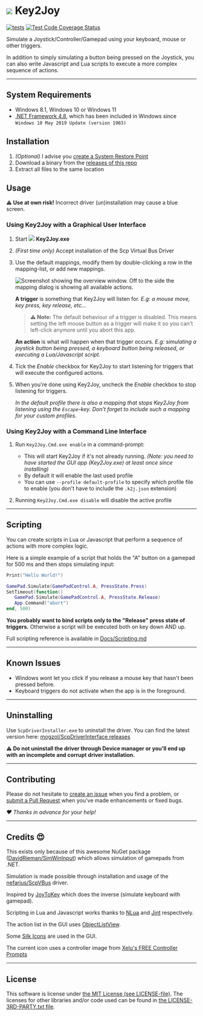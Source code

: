# ![](Key2Joy.Gui/Graphics/Icons/icon32.png?raw=true) Key2Joy

[![tests](https://github.com/luttje/Key2Joy/actions/workflows/tests.yml/badge.svg)](https://github.com/luttje/Key2Joy/actions/workflows/tests.yml)
[![Test Code Coverage Status](https://coveralls.io/repos/github/luttje/Key2Joy/badge.svg?branch=main)](https://coveralls.io/github/luttje/Key2Joy?branch=main)

Simulate a Joystick/Controller/Gamepad using your keyboard, mouse or other triggers.

In addition to simply simulating a button being pressed on the Joystick, you can also write Javascript and Lua scripts to execute a more complex sequence of actions.

---

## System Requirements

* Windows 8.1, Windows 10 or Windows 11
* [.NET Framework 4.8](https://dotnet.microsoft.com/en-us/download/dotnet-framework/net48), which has been included in Windows since `Windows 10 May 2019 Update (version 1903)`

## Installation

1. *(Optional)* I advise you [create a System Restore Point](https://support.microsoft.com/en-us/windows/create-a-system-restore-point-77e02e2a-3298-c869-9974-ef5658ea3be9)
2. Download a binary from the [releases of this repo](https://github.com/luttje/Key2Joy/releases)
3. Extract all files to the same location

## Usage

**⚠ Use at own risk!** Incorrect driver (un)installation may cause a blue screen.

### Using Key2Joy with a Graphical User Interface

1. Start **![](Key2Joy.Gui/Graphics/Icons/icon16.png?raw=true) Key2Joy.exe**
2. *(First time only)* Accept installation of the Scp Virtual Bus Driver
3. Use the default mappings, modify them by double-clicking a row in the mapping-list, or add new mappings.

   ![Screenshot showing the overview window. Off to the side the mapping dialog is showing all available actions.](.github/screenshot.png)

   **A trigger** is something that Key2Joy will listen for. *E.g: a mouse move, key press, key release, etc...*
   > **⚠ Note:** The default behaviour of a trigger is disabled. This means setting the left mouse button as a trigger will make it so you can't left-click anymore until you abort this app.

   **An action** is what will happen when that trigger occurs. *E.g: simulating a joystick button being pressed, a keyboard button being released, or executing a Lua/Javascript script.*

4. Tick the *Enable* checkbox for Key2Joy to start listening for triggers that will execute the configured actions.

5. When you're done using Key2Joy, uncheck the *Enable* checkbox to stop listening for triggers.

   *In the default profile there is also a mapping that stops Key2Joy from listening using the `Escape`-key. Don't forget to include such a mapping for your custom profiles.*


### Using Key2Joy with a Command Line Interface

1. Run `Key2Joy.Cmd.exe enable` in a command-prompt:

   * This will start Key2Joy if it's not already running. *(Note: you need to have started the GUI app (Key2Joy.exe) at least once since installing)*
   * By default it will enable the last used profile
   * You can use `--profile default-profile` to specify which profile file to enable (you don't have to include the `.k2j.json` extension)

2. Running `Key2Joy.Cmd.exe disable` will disable the active profile


---

## Scripting

You can create scripts in Lua or Javascript that perform a sequence of actions with more complex logic.

Here is a simple example of a script that holds the "A" button on a gamepad for 500 ms and then stops simulating input:
```lua
Print("Hello World!")

GamePad.Simulate(GamePadControl.A, PressState.Press)
SetTimeout(function()
   GamePad.Simulate(GamePadControl.A, PressState.Release)
   App.Command("abort")
end, 500)
```

**You probably want to bind scripts only to the "Release" press state of triggers.** Otherwise a script will be executed both on key down AND up.

Full scripting reference is available in [Docs/Scripting.md](Docs/Scripting.md)

---

## Known Issues

- Windows wont let you click if you release a mouse key that hasn't been pressed before.
- Keyboard triggers do not activate when the app is in the foreground.

---

## Uninstalling

Use `ScpDriverInstaller.exe` to uninstall the driver. You can find the latest version here: [mogzol/ScpDriverInterface releases](https://github.com/mogzol/ScpDriverInterface/releases)

**⚠ Do not uninstall the driver through Device manager or you'll end up with an incomplete and corrupt driver installation.**

---

## Contributing

Please do not hesitate to [create an issue](/../../issues/new/) when you find a problem, or [submit a Pull Request](/../../pulls/) when you've made enhancements or fixed bugs.

*♥ Thanks in advance for your help!*

---

## Credits 😍

This exists only because of this awesome NuGet package ([DavidRieman/SimWinInput](https://github.com/DavidRieman/SimWinInput)) which allows simulation of gamepads from .NET.

Simulation is made possible through installation and usage of the [nefarius/ScpVBus](https://github.com/nefarius/ScpVBus) driver. 

Inspired by [JoyToKey](https://joytokey.net/en/) which does the inverse (simulate keyboard with gamepad).

Scripting in Lua and Javascript works thanks to [NLua](https://github.com/NLua/NLua) and [Jint](https://github.com/sebastienros/jint) respectively.

The action list in the GUI uses [ObjectListView](https://objectlistview.sourceforge.net).

Some [Silk Icons](https://github.com/legacy-icons/famfamfam-silk/blob/master/LICENSE.md) are used in the GUI.

The current icon uses a controller image from [Xelu's FREE Controller Prompts](https://thoseawesomeguys.com/prompts/)

---

## License

This software is license under [the MIT License (see LICENSE-file)](LICENSE). The licenses for other libraries and/or code used can be found in [the LICENSE-3RD-PARTY.txt file](LICENSE-3RD-PARTY.txt).